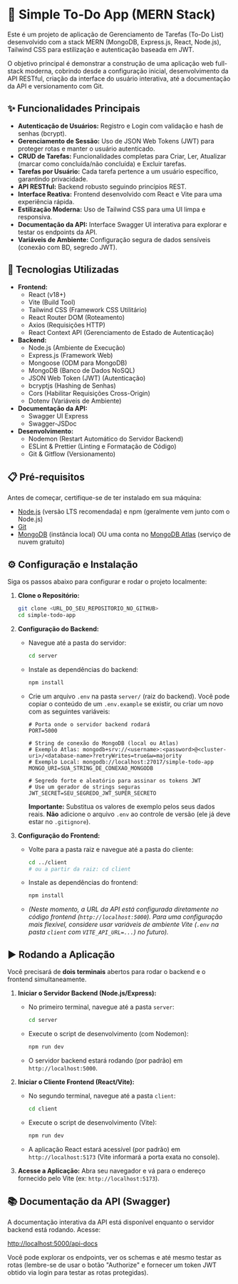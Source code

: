 # 📝 Simple To-Do App (MERN Stack)

Este é um projeto de aplicação de Gerenciamento de Tarefas (To-Do List) desenvolvido com a stack MERN (MongoDB, Express.js, React, Node.js), Tailwind CSS para estilização e autenticação baseada em JWT.

O objetivo principal é demonstrar a construção de uma aplicação web full-stack moderna, cobrindo desde a configuração inicial, desenvolvimento da API RESTful, criação da interface do usuário interativa, até a documentação da API e versionamento com Git.

## ✨ Funcionalidades Principais

- **Autenticação de Usuários:** Registro e Login com validação e hash de senhas (bcrypt).
- **Gerenciamento de Sessão:** Uso de JSON Web Tokens (JWT) para proteger rotas e manter o usuário autenticado.
- **CRUD de Tarefas:** Funcionalidades completas para Criar, Ler, Atualizar (marcar como concluída/não concluída) e Excluir tarefas.
- **Tarefas por Usuário:** Cada tarefa pertence a um usuário específico, garantindo privacidade.
- **API RESTful:** Backend robusto seguindo princípios REST.
- **Interface Reativa:** Frontend desenvolvido com React e Vite para uma experiência rápida.
- **Estilização Moderna:** Uso de Tailwind CSS para uma UI limpa e responsiva.
- **Documentação da API:** Interface Swagger UI interativa para explorar e testar os endpoints da API.
- **Variáveis de Ambiente:** Configuração segura de dados sensíveis (conexão com BD, segredo JWT).

## 🚀 Tecnologias Utilizadas

- **Frontend:**
  - React (v18+)
  - Vite (Build Tool)
  - Tailwind CSS (Framework CSS Utilitário)
  - React Router DOM (Roteamento)
  - Axios (Requisições HTTP)
  - React Context API (Gerenciamento de Estado de Autenticação)
- **Backend:**
  - Node.js (Ambiente de Execução)
  - Express.js (Framework Web)
  - Mongoose (ODM para MongoDB)
  - MongoDB (Banco de Dados NoSQL)
  - JSON Web Token (JWT) (Autenticação)
  - bcryptjs (Hashing de Senhas)
  - Cors (Habilitar Requisições Cross-Origin)
  - Dotenv (Variáveis de Ambiente)
- **Documentação da API:**
  - Swagger UI Express
  - Swagger-JSDoc
- **Desenvolvimento:**
  - Nodemon (Restart Automático do Servidor Backend)
  - ESLint & Prettier (Linting e Formatação de Código)
  - Git & Gitflow (Versionamento)

## 📋 Pré-requisitos

Antes de começar, certifique-se de ter instalado em sua máquina:

- [Node.js](https://nodejs.org/) (versão LTS recomendada) e npm (geralmente vem junto com o Node.js)
- [Git](https://git-scm.com/)
- [MongoDB](https://www.mongodb.com/try/download/community) (instância local) OU uma conta no [MongoDB Atlas](https://www.mongodb.com/cloud/atlas) (serviço de nuvem gratuito)

## ⚙️ Configuração e Instalação

Siga os passos abaixo para configurar e rodar o projeto localmente:

1.  **Clone o Repositório:**

    ```bash
    git clone <URL_DO_SEU_REPOSITORIO_NO_GITHUB>
    cd simple-todo-app
    ```

2.  **Configuração do Backend:**

    - Navegue até a pasta do servidor:
      ```bash
      cd server
      ```
    - Instale as dependências do backend:
      ```bash
      npm install
      ```
    - Crie um arquivo `.env` na pasta `server/` (raiz do backend). Você pode copiar o conteúdo de um `.env.example` se existir, ou criar um novo com as seguintes variáveis:

      ```env
      # Porta onde o servidor backend rodará
      PORT=5000

      # String de conexão do MongoDB (local ou Atlas)
      # Exemplo Atlas: mongodb+srv://<username>:<password>@<cluster-uri>/<database-name>?retryWrites=true&w=majority
      # Exemplo Local: mongodb://localhost:27017/simple-todo-app
      MONGO_URI=SUA_STRING_DE_CONEXAO_MONGODB

      # Segredo forte e aleatório para assinar os tokens JWT
      # Use um gerador de strings seguras
      JWT_SECRET=SEU_SEGREDO_JWT_SUPER_SECRETO
      ```

      **Importante:** Substitua os valores de exemplo pelos seus dados reais. **Não** adicione o arquivo `.env` ao controle de versão (ele já deve estar no `.gitignore`).

3.  **Configuração do Frontend:**
    - Volte para a pasta raiz e navegue até a pasta do cliente:
      ```bash
      cd ../client
      # ou a partir da raiz: cd client
      ```
    - Instale as dependências do frontend:
      ```bash
      npm install
      ```
    - _(Neste momento, a URL da API está configurada diretamente no código frontend (`http://localhost:5000`). Para uma configuração mais flexível, considere usar variáveis de ambiente Vite (`.env` na pasta `client` com `VITE_API_URL=...`) no futuro)._

## ▶️ Rodando a Aplicação

Você precisará de **dois terminais** abertos para rodar o backend e o frontend simultaneamente.

1.  **Iniciar o Servidor Backend (Node.js/Express):**

    - No primeiro terminal, navegue até a pasta `server`:
      ```bash
      cd server
      ```
    - Execute o script de desenvolvimento (com Nodemon):
      ```bash
      npm run dev
      ```
    - O servidor backend estará rodando (por padrão) em `http://localhost:5000`.

2.  **Iniciar o Cliente Frontend (React/Vite):**

    - No segundo terminal, navegue até a pasta `client`:
      ```bash
      cd client
      ```
    - Execute o script de desenvolvimento (Vite):
      ```bash
      npm run dev
      ```
    - A aplicação React estará acessível (por padrão) em `http://localhost:5173` (Vite informará a porta exata no console).

3.  **Acesse a Aplicação:** Abra seu navegador e vá para o endereço fornecido pelo Vite (ex: `http://localhost:5173`).

## 📚 Documentação da API (Swagger)

A documentação interativa da API está disponível enquanto o servidor backend está rodando. Acesse:

[http://localhost:5000/api-docs](http://localhost:5000/api-docs)

Você pode explorar os endpoints, ver os schemas e até mesmo testar as rotas (lembre-se de usar o botão "Authorize" e fornecer um token JWT obtido via login para testar as rotas protegidas).


